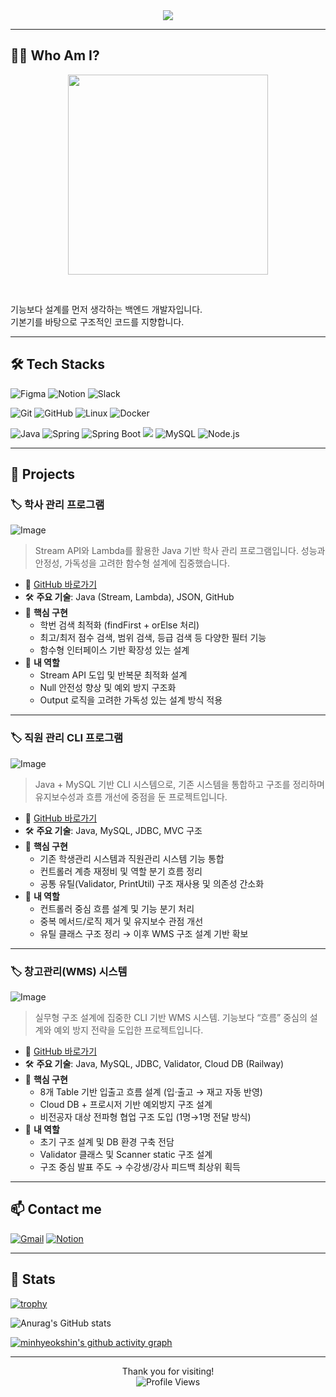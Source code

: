 <div align="center">
  <img src="https://capsule-render.vercel.app/api?type=waving&color=0:191919,100:333333&height=200&section=header&text=Back%20to%20the%20logic,%20back%20to%20the%20basics%20🧠&fontColor=ffffff&fontSize=40&animation=fadeIn" />
</div>


---

## 🧑‍💻 Who Am I?
<p align="center">
  <img src="https://github.com/user-attachments/assets/9ecdf061-1de1-4d8d-86e3-f0a089a94785" width="320"/>
</p><br>

기능보다 설계를 먼저 생각하는 백엔드 개발자입니다.<br>
기본기를 바탕으로 구조적인 코드를 지향합니다.

---
## 🛠️ Tech Stacks
![Figma](https://img.shields.io/badge/Figma-F24E1E?style=for-the-badge&logo=Figma&logoColor=white)
![Notion](https://img.shields.io/badge/Notion-000000?style=for-the-badge&logo=Notion&logoColor=white)
![Slack](https://img.shields.io/badge/Slack-4A154B?style=for-the-badge&logo=Slack&logoColor=white)


![Git](https://img.shields.io/badge/Git-F05032?style=for-the-badge&logo=Git&logoColor=white)
![GitHub](https://img.shields.io/badge/GitHub-181717?style=for-the-badge&logo=GitHub&logoColor=white)
![Linux](https://img.shields.io/badge/Linux-FCC624?style=for-the-badge&logo=Linux&logoColor=white)
![Docker](https://img.shields.io/badge/Docker-2496ED?style=for-the-badge&logo=Docker&logoColor=white)



![Java](https://img.shields.io/badge/Java-007396?style=for-the-badge&logo=Java&logoColor=white)
![Spring](https://img.shields.io/badge/Spring-6DB33F?style=for-the-badge&logo=Spring&logoColor=white)
![Spring Boot](https://img.shields.io/badge/Spring%20Boot-6DB33F?style=for-the-badge&logo=Spring%20Boot&logoColor=white)
<img src="https://img.shields.io/badge/Javascript-F7DF1E?style=for-the-badge&logo=Javascript&logoColor=white">
![MySQL](https://img.shields.io/badge/MySQL-4479A1?style=for-the-badge&logo=MySQL&logoColor=white)
![Node.js](https://img.shields.io/badge/Node.js-339933?style=for-the-badge&logo=Node.js&logoColor=white)

---

## 🚀 Projects


### 🏷️ 학사 관리 프로그램  
![Image](https://github.com/user-attachments/assets/c7e0c6e3-f6d9-44a7-a954-601f07c74818)
> Stream API와 Lambda를 활용한 Java 기반 학사 관리 프로그램입니다. 성능과 안정성, 가독성을 고려한 함수형 설계에 집중했습니다.

- 🔗 [GitHub 바로가기](https://github.com/minhyeokshin/managements_program/tree/main/src/student)
- 🛠 **주요 기술**: Java (Stream, Lambda), JSON, GitHub
- 🧩 **핵심 구현**
  - 학번 검색 최적화 (findFirst + orElse 처리)
  - 최고/최저 점수 검색, 범위 검색, 등급 검색 등 다양한 필터 기능
  - 함수형 인터페이스 기반 확장성 있는 설계
- 🙋 **내 역할**
  - Stream API 도입 및 반복문 최적화 설계  
  - Null 안전성 향상 및 예외 방지 구조화  
  - Output 로직을 고려한 가독성 있는 설계 방식 적용  

---

### 🏷️ 직원 관리 CLI 프로그램  
![Image](https://github.com/user-attachments/assets/5a20f9ea-d528-442a-89b3-026f4e4d4c84)
> Java + MySQL 기반 CLI 시스템으로, 기존 시스템을 통합하고 구조를 정리하며 유지보수성과 흐름 개선에 중점을 둔 프로젝트입니다.

- 🔗 [GitHub 바로가기](https://github.com/minhyeokshin/managements_program)
- 🛠 **주요 기술**: Java, MySQL, JDBC, MVC 구조
- 🧩 **핵심 구현**
  - 기존 학생관리 시스템과 직원관리 시스템 기능 통합
  - 컨트롤러 계층 재정비 및 역할 분기 흐름 정리
  - 공통 유틸(Validator, PrintUtil) 구조 재사용 및 의존성 간소화
- 🙋 **내 역할**
  - 컨트롤러 중심 흐름 설계 및 기능 분기 처리  
  - 중복 메서드/로직 제거 및 유지보수 관점 개선  
  - 유틸 클래스 구조 정리 → 이후 WMS 구조 설계 기반 확보  

---

### 🏷️ 창고관리(WMS) 시스템  
![Image](https://github.com/user-attachments/assets/76ef8c91-da9e-43e7-ba94-903c49774e99)
> 실무형 구조 설계에 집중한 CLI 기반 WMS 시스템. 기능보다 “흐름” 중심의 설계와 예외 방지 전략을 도입한 프로젝트입니다.

- 🔗 [GitHub 바로가기](https://github.com/minhyeokshin/Buildify_Phase-1)
- 🛠 **주요 기술**: Java, MySQL, JDBC, Validator, Cloud DB (Railway)
- 🧩 **핵심 구현**
  - 8개 Table 기반 입출고 흐름 설계 (입·출고 → 재고 자동 반영)
  - Cloud DB + 프로시저 기반 예외방지 구조 설계
  - 비전공자 대상 전파형 협업 구조 도입 (1명→1명 전달 방식)
- 🙋 **내 역할**
  - 초기 구조 설계 및 DB 환경 구축 전담  
  - Validator 클래스 및 Scanner static 구조 설계  
  - 구조 중심 발표 주도 → 수강생/강사 피드백 최상위 획득  

---


## 📫 Contact me
[![Gmail](https://img.shields.io/badge/Gmail-EA4335?style=for-the-badge&logo=Gmail&logoColor=white)](mailto:sinminhyeok@gmail.com)
[![Notion](https://img.shields.io/badge/Notion-000000?style=for-the-badge&logo=Notion&logoColor=white)](devshin.info)

---

## 🏅 Stats
[![trophy](https://github-profile-trophy.vercel.app/?username=minhyeokshin&theme=darkhub&margin-w=10&row=1)](https://github.com/ryo-ma/github-profile-trophy)

![Anurag's GitHub stats](https://github-readme-stats.vercel.app/api?username=minhyeokshin&show_icons=true&theme=dark)

[![minhyeokshin's github activity graph](https://github-readme-activity-graph.vercel.app/graph?username=minhyeokshin&theme=react-dark)](https://github.com/ashutosh00710/github-readme-activity-graph)

---

<p align="center">
  Thank you for visiting!  
  <br/>  
  <img src="https://komarev.com/ghpvc/?username=minhyeokshin&style=flat-square" alt="Profile Views" />
</p>
